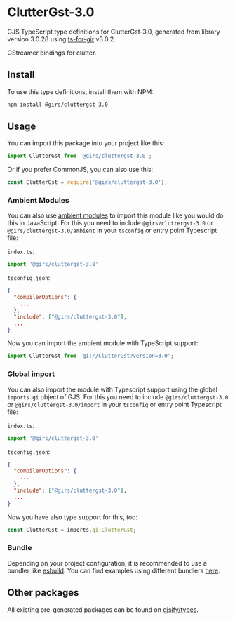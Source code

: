 
# ClutterGst-3.0

GJS TypeScript type definitions for ClutterGst-3.0, generated from library version 3.0.28 using [ts-for-gir](https://github.com/gjsify/ts-for-gir) v3.0.2.

GStreamer bindings for clutter.

## Install

To use this type definitions, install them with NPM:
```bash
npm install @girs/cluttergst-3.0
```

## Usage

You can import this package into your project like this:
```ts
import ClutterGst from '@girs/cluttergst-3.0';
```

Or if you prefer CommonJS, you can also use this:
```ts
const ClutterGst = require('@girs/cluttergst-3.0');
```

### Ambient Modules

You can also use [ambient modules](https://github.com/gjsify/ts-for-gir/tree/main/packages/cli#ambient-modules) to import this module like you would do this in JavaScript.
For this you need to include `@girs/cluttergst-3.0` or `@girs/cluttergst-3.0/ambient` in your `tsconfig` or entry point Typescript file:

`index.ts`:
```ts
import '@girs/cluttergst-3.0'
```

`tsconfig.json`:
```json
{
  "compilerOptions": {
    ...
  },
  "include": ["@girs/cluttergst-3.0"],
  ...
}
```

Now you can import the ambient module with TypeScript support: 

```ts
import ClutterGst from 'gi://ClutterGst?version=3.0';
```

### Global import

You can also import the module with Typescript support using the global `imports.gi` object of GJS.
For this you need to include `@girs/cluttergst-3.0` or `@girs/cluttergst-3.0/import` in your `tsconfig` or entry point Typescript file:

`index.ts`:
```ts
import '@girs/cluttergst-3.0'
```

`tsconfig.json`:
```json
{
  "compilerOptions": {
    ...
  },
  "include": ["@girs/cluttergst-3.0"],
  ...
}
```

Now you have also type support for this, too:

```ts
const ClutterGst = imports.gi.ClutterGst;
```

### Bundle

Depending on your project configuration, it is recommended to use a bundler like [esbuild](https://esbuild.github.io/). You can find examples using different bundlers [here](https://github.com/gjsify/ts-for-gir/tree/main/examples).

## Other packages

All existing pre-generated packages can be found on [gjsify/types](https://github.com/gjsify/types).

